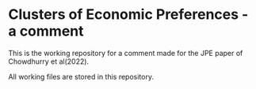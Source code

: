 # Clusters of Economic Preferences - a comment

This is the working repository for a comment made for the JPE paper of Chowdhurry et al(2022).

All working files are stored in this repository.
